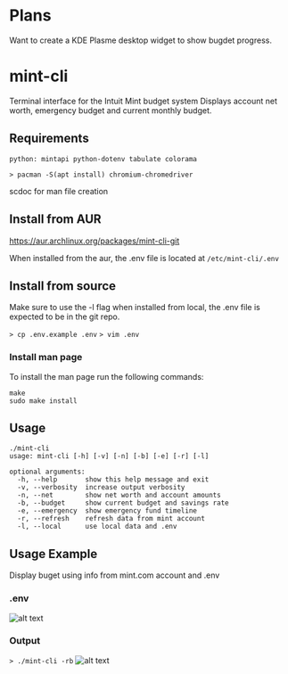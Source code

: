 # Plans
Want to create a KDE Plasme desktop widget to show bugdet progress.


# mint-cli
Terminal interface for the Intuit Mint budget system
Displays account net worth, emergency budget and current monthly budget.

## Requirements
```python: mintapi python-dotenv tabulate colorama```

```> pacman -S(apt install) chromium-chromedriver```

scdoc for man file creation

## Install from AUR

https://aur.archlinux.org/packages/mint-cli-git

When installed from the aur, the .env file is located at `/etc/mint-cli/.env`

## Install from source

Make sure to use the -l flag when installed from local, the .env file is expected to be in the git repo.

```> cp .env.example .env```
```> vim .env```

### Install man page

To install the man page run the following commands:
```
make
sudo make install
```

## Usage

```
./mint-cli
usage: mint-cli [-h] [-v] [-n] [-b] [-e] [-r] [-l]

optional arguments:
  -h, --help       show this help message and exit
  -v, --verbosity  increase output verbosity
  -n, --net        show net worth and account amounts
  -b, --budget     show current budget and savings rate
  -e, --emergency  show emergency fund timeline
  -r, --refresh    refresh data from mint account
  -l, --local      use local data and .env

```

## Usage Example
Display buget using info from mint.com account and .env
### .env
![alt text](https://i.imgur.com/bw07nJm.jpg)

### Output
```> ./mint-cli -rb```
![alt text](https://i.imgur.com/D2vZ066.jpg)
